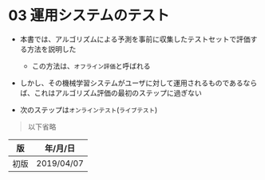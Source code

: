 03 運用システムのテスト
====================

* 本書では、アルゴリズムによる予測を事前に収集したテストセットで評価する方法を説明した

  * この方法は、`オフライン評価`と呼ばれる

* しかし、その機械学習システムがユーザに対して運用されるものであるならば、これはアルゴリズム評価の最初のステップに過ぎない

* 次のステップは`オンラインテスト`(`ライブテスト`)

> 以下省略


| 版   | 年/月/日   |
| ---- | ---------- |
| 初版 | 2019/04/07 |
